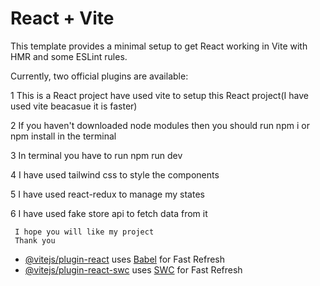 # React + Vite

This template provides a minimal setup to get React working in Vite with HMR and some ESLint rules.

Currently, two official plugins are available:

1 This is a React project have used vite to setup this React project(I have used vite beacasue it is faster)

2 If you haven't downloaded node modules then you should run npm i or npm install in the terminal

3 In terminal you have to run npm run dev

4 I have used tailwind css to style the components

5 I have used react-redux to manage my states

6 I have used fake store api to fetch data from it

     I hope you will like my project
     Thank you



- [@vitejs/plugin-react](https://github.com/vitejs/vite-plugin-react/blob/main/packages/plugin-react/README.md) uses [Babel](https://babeljs.io/) for Fast Refresh
- [@vitejs/plugin-react-swc](https://github.com/vitejs/vite-plugin-react-swc) uses [SWC](https://swc.rs/) for Fast Refresh

